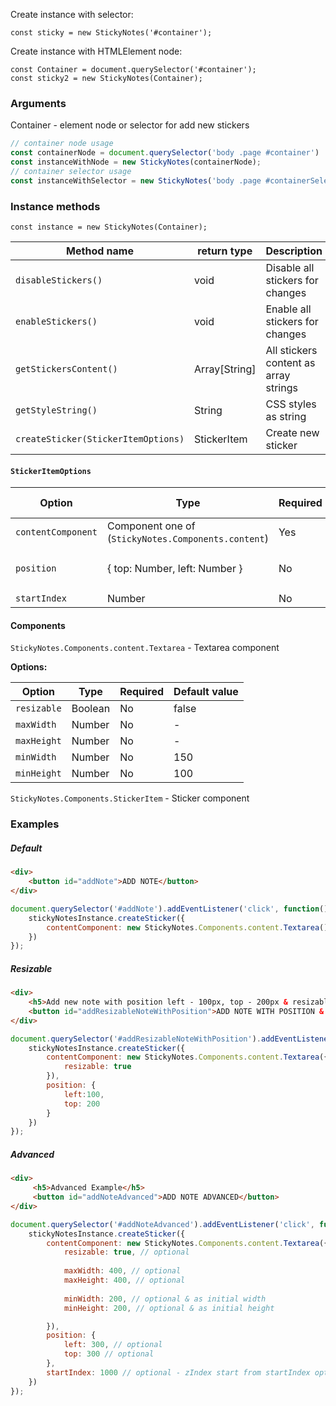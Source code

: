 
Create instance with selector:  
  
```javasript
const sticky = new StickyNotes('#container');
```  
  
  
Create instance with HTMLElement node:  
  
```javasript
const Container = document.querySelector('#container');  
const sticky2 = new StickyNotes(Container);
```
  
  
### Arguments  
Container - element node or selector for add new stickers    
```javascript  
// container node usage 
const containerNode = document.querySelector('body .page #container')  
const instanceWithNode = new StickyNotes(сontainerNode);   
// container selector usage  
const instanceWithSelector = new StickyNotes('body .page #containerSelector'); 
```
  
### Instance methods  
  
`const instance = new StickyNotes(Container);`  
  
| Method name | return type | Description |  
| ------ | ------ | ------ |  
| `disableStickers()` | void | Disable all stickers for changes |  
| `enableStickers()` | void | Enable all stickers for changes |  
| `getStickersContent()`  | Array[String] | All stickers content as array strings |  
| `getStyleString()` | String | CSS styles as string |  
| `createSticker(StickerItemOptions)` | StickerItem | Create new sticker |  
  
#### `StickerItemOptions`
  
| Option | Type | Required | Default value |  
| ------ | ------ | ------ | ------ |  
| `contentComponent` | Component one of (`StickyNotes.Components.content`) | Yes | - |  
| `position` | { top: Number, left: Number } | No | `{ top: 0, left: 0 }` |  
| `startIndex` | Number | No | 0 |  
  
#### Components  
  
`StickyNotes.Components.content.Textarea` - Textarea component 

**Options:** 

| Option | Type | Required | Default value |  
| ------ | ------ | ------ | ------ |  
| `resizable` | Boolean | No | false |  
| `maxWidth` | Number | No | - |  
| `maxHeight` | Number | No | - |  
| `minWidth` | Number | No | 150 |  
| `minHeight` | Number | No | 100 | 
  
`StickyNotes.Components.StickerItem` - Sticker component
  
  
  
### Examples  
  
##### Default 
```html  
<div>
	<button id="addNote">ADD NOTE</button>
</div>
```  
  
```javascript
document.querySelector('#addNote').addEventListener('click', function(){  
	stickyNotesInstance.createSticker({
		contentComponent: new StickyNotes.Components.content.Textarea()
	})
});
```  
  
##### Resizable  
```html  
<div>
	<h5>Add new note with position left - 100px, top - 200px & resizable</h5>
	<button id="addResizableNoteWithPosition">ADD NOTE WITH POSITION & RESIZABLE</button>
</div>
```  
```javascript  
document.querySelector('#addResizableNoteWithPosition').addEventListener('click', function(){  
	stickyNotesInstance.createSticker({
		contentComponent: new StickyNotes.Components.content.Textarea({  
			resizable: true
		}),
		position: {  
			left:100,  
			top: 200
		}
	})
});
```  
  
##### Advanced  
```html  
<div>
	 <h5>Advanced Example</h5>
	 <button id="addNoteAdvanced">ADD NOTE ADVANCED</button>
</div>
```  
```javascript  
document.querySelector('#addNoteAdvanced').addEventListener('click', function(){  
	stickyNotesInstance.createSticker({  
		contentComponent: new StickyNotes.Components.content.Textarea({  
			resizable: true, // optional  
			
			maxWidth: 400, // optional  
			maxHeight: 400, // optional  
			
			minWidth: 200, // optional & as initial width  
			minHeight: 200, // optional & as initial height 

		}),
		position: {  
			left: 300, // optional  
			top: 300 // optional  
		},
        startIndex: 1000 // optional - zIndex start from startIndex option
	})
});
```
